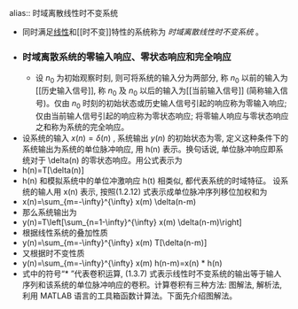 alias:: 时域离散线性时不变系统

- 同时满足[线性]([[线性系统]])和[[时不变]]特性的系统称为 *时域离散线性时不变系统* 。
- ### 时域离散系统的零输入响应、零状态响应和完全响应
	- 设  $n_{0}$  为初始观察时刻, 则可将系统的输入分为两部分, 称  $n_{0}$  以前的输入为[[历史输入信号]], 称  $n_{0}$  及  $n_{0}$  以后的输入为[[当前输入信号]] (简称输入信号)。仅由  $n_{0}$  时刻的初始状态或历史输人信号引起的响应称为零输入响应; 仅由当前输人信号引起的响应称为零状态响应; 将零输人响应与零状态响应之和称为系统的完全响应。
- 设系统的输入  $x(n)=\delta(n)$ , 系统输出  $y(n)$  的初始状态为零, 定义这种条件下的系统输出为系统的单位脉冲响应, 用  h(n)  表示。换句话说, 单位脉冲响应即系统对于  \delta(n)  的零状态响应。用公式表示为
- h(n)=T[\delta(n)]
- h(n)  和模拟系统中的单位冲激响应  h(t)  相类似, 都代表系统的时域特征。
  设系统的输人用  x(n)  表示, 按照(1.2.12) 式表示成单位脉冲序列移位加权和为
- x(n)=\sum_{m=-\infty}^{\infty} x(m) \delta(n-m)
- 那么系统输出为
- y(n)=T\left[\sum_{n=1-\infty}^{\infty} x(m) \delta(n-m)\right]
- 根据线性系统的叠加性质
- y(n)=\sum_{m=-\infty}^{\infty} x(m) T[\delta(n-m)]
- 又根据时不变性质
- y(n)=\sum_{m=-\infty}^{\infty} x(m) h(n-m)=x(n) * h(n)
- 式中的符号“* ”代表卷积运算, (1.3.7) 式表示线性时不变系统的输出等于输人序列和该系统的单位脉冲响应的卷积。计算卷积有三种方法: 图解法, 解析法, 利用 MATLAB 语言的工具箱函数计算法。下面先介绍图解法。